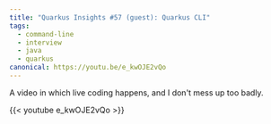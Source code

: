```yaml
---
title: "Quarkus Insights #57 (guest): Quarkus CLI"
tags:
  - command-line
  - interview
  - java
  - quarkus
canonical: https://youtu.be/e_kwOJE2vQo
---
```


A video in which live coding happens, and I don't mess up too badly.

{{< youtube e_kwOJE2vQo >}}